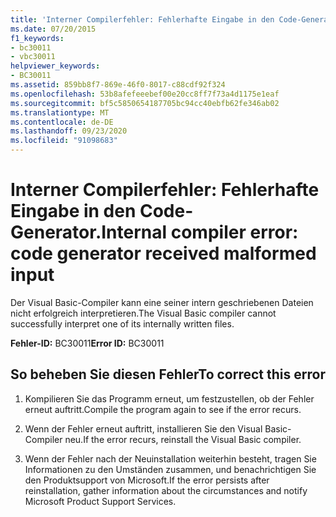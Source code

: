 ```yaml
---
title: 'Interner Compilerfehler: Fehlerhafte Eingabe in den Code-Generator.'
ms.date: 07/20/2015
f1_keywords:
- bc30011
- vbc30011
helpviewer_keywords:
- BC30011
ms.assetid: 859bb8f7-869e-46f0-8017-c88cdf92f324
ms.openlocfilehash: 53b8afefeeebef00e20cc8ff7f73a4d1175e1eaf
ms.sourcegitcommit: bf5c5850654187705bc94cc40ebfb62fe346ab02
ms.translationtype: MT
ms.contentlocale: de-DE
ms.lasthandoff: 09/23/2020
ms.locfileid: "91098683"
---
```

# <a name="internal-compiler-error-code-generator-received-malformed-input"></a><span data-ttu-id="d3518-102">Interner Compilerfehler: Fehlerhafte Eingabe in den Code-Generator.</span><span class="sxs-lookup"><span data-stu-id="d3518-102">Internal compiler error: code generator received malformed input</span></span>

<span data-ttu-id="d3518-103">Der Visual Basic-Compiler kann eine seiner intern geschriebenen Dateien nicht erfolgreich interpretieren.</span><span class="sxs-lookup"><span data-stu-id="d3518-103">The Visual Basic compiler cannot successfully interpret one of its internally written files.</span></span>  
  
 <span data-ttu-id="d3518-104">**Fehler-ID:** BC30011</span><span class="sxs-lookup"><span data-stu-id="d3518-104">**Error ID:** BC30011</span></span>  
  
## <a name="to-correct-this-error"></a><span data-ttu-id="d3518-105">So beheben Sie diesen Fehler</span><span class="sxs-lookup"><span data-stu-id="d3518-105">To correct this error</span></span>  
  
1. <span data-ttu-id="d3518-106">Kompilieren Sie das Programm erneut, um festzustellen, ob der Fehler erneut auftritt.</span><span class="sxs-lookup"><span data-stu-id="d3518-106">Compile the program again to see if the error recurs.</span></span>  
  
2. <span data-ttu-id="d3518-107">Wenn der Fehler erneut auftritt, installieren Sie den Visual Basic-Compiler neu.</span><span class="sxs-lookup"><span data-stu-id="d3518-107">If the error recurs, reinstall the Visual Basic compiler.</span></span>  
  
3. <span data-ttu-id="d3518-108">Wenn der Fehler nach der Neuinstallation weiterhin besteht, tragen Sie Informationen zu den Umständen zusammen, und benachrichtigen Sie den Produktsupport von Microsoft.</span><span class="sxs-lookup"><span data-stu-id="d3518-108">If the error persists after reinstallation, gather information about the circumstances and notify Microsoft Product Support Services.</span></span>  
